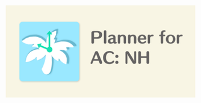 ![Planner for AC: NH Logo](assets/logo.png?v=4&s=200)

![<img src="assets/google-play-badge.png">](https://play.google.com/store/apps/details?id=com.csven.acnhplanner)

![<img src="assets/black.svg">](https://apps.apple.com/us/app/planner-for-ac-nh/id1499309768?itsct=apps_box&amp;itscg=30200)
